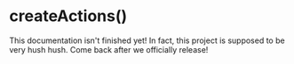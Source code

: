 # createActions()

This documentation isn't finished yet! In fact, this project is supposed to be very hush hush. Come back after we officially release!
